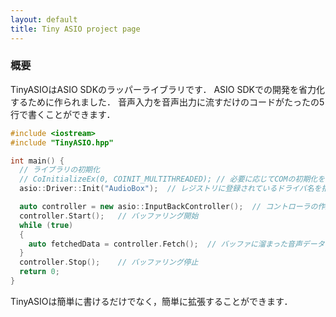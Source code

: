 ```yaml
---
layout: default
title: Tiny ASIO project page
---
```

### 概要
TinyASIOはASIO SDKのラッパーライブラリです．
ASIO SDKでの開発を省力化するために作られました．
音声入力を音声出力に流すだけのコードがたったの5行で書くことができます．

```cpp
#include <iostream>
#include "TinyASIO.hpp"

int main() {
  // ライブラリの初期化
  // CoInitializeEx(0, COINIT_MULTITHREADED); // 必要に応じてCOMの初期化を行う
  asio::Driver::Init("AudioBox");  // レジストリに登録されているドライバ名を指定

  auto controller = new asio::InputBackController();  // コントローラの作成
  controller.Start();   // バッファリング開始
  while (true)
  {
    auto fetchedData = controller.Fetch();  // バッファに溜まった音声データを取得する
  }
  controller.Stop();    // バッファリング停止
  return 0;
}
```

TinyASIOは簡単に書けるだけでなく，簡単に拡張することができます．